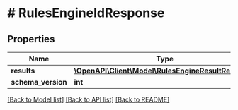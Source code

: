 # # RulesEngineIdResponse

## Properties

Name | Type | Description | Notes
------------ | ------------- | ------------- | -------------
**results** | [**\OpenAPI\Client\Model\RulesEngineResultResponse**](RulesEngineResultResponse.md) |  |
**schema_version** | **int** |  |

[[Back to Model list]](../../README.md#models) [[Back to API list]](../../README.md#endpoints) [[Back to README]](../../README.md)
